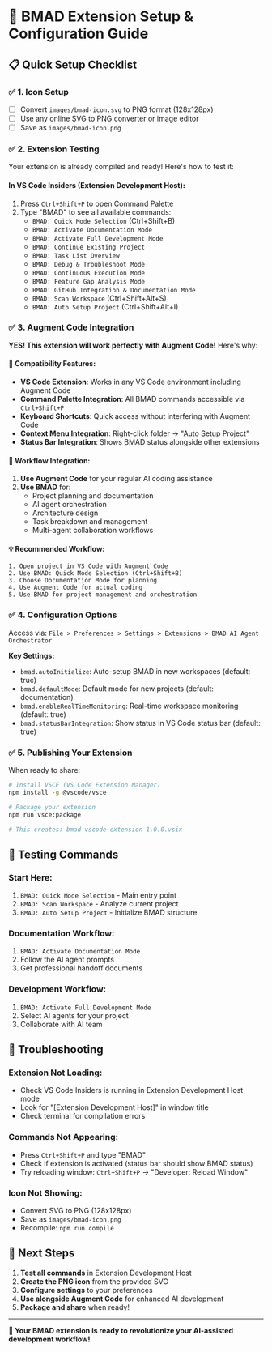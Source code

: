 # 🚀 BMAD Extension Setup & Configuration Guide

## 📋 **Quick Setup Checklist**

### ✅ **1. Icon Setup**
- [ ] Convert `images/bmad-icon.svg` to PNG format (128x128px)
- [ ] Use any online SVG to PNG converter or image editor
- [ ] Save as `images/bmad-icon.png`

### ✅ **2. Extension Testing**
Your extension is already compiled and ready! Here's how to test it:

#### **In VS Code Insiders (Extension Development Host):**
1. Press `Ctrl+Shift+P` to open Command Palette
2. Type "BMAD" to see all available commands:
   - `BMAD: Quick Mode Selection` (Ctrl+Shift+B)
   - `BMAD: Activate Documentation Mode`
   - `BMAD: Activate Full Development Mode`
   - `BMAD: Continue Existing Project`
   - `BMAD: Task List Overview`
   - `BMAD: Debug & Troubleshoot Mode`
   - `BMAD: Continuous Execution Mode`
   - `BMAD: Feature Gap Analysis Mode`
   - `BMAD: GitHub Integration & Documentation Mode`
   - `BMAD: Scan Workspace` (Ctrl+Shift+Alt+S)
   - `BMAD: Auto Setup Project` (Ctrl+Shift+Alt+I)

### ✅ **3. Augment Code Integration**

**YES! This extension will work perfectly with Augment Code!** Here's why:

#### **🤝 Compatibility Features:**
- **VS Code Extension**: Works in any VS Code environment including Augment Code
- **Command Palette Integration**: All BMAD commands accessible via `Ctrl+Shift+P`
- **Keyboard Shortcuts**: Quick access without interfering with Augment Code
- **Context Menu Integration**: Right-click folder → "Auto Setup Project"
- **Status Bar Integration**: Shows BMAD status alongside other extensions

#### **🔄 Workflow Integration:**
1. **Use Augment Code** for your regular AI coding assistance
2. **Use BMAD** for:
   - Project planning and documentation
   - AI agent orchestration
   - Architecture design
   - Task breakdown and management
   - Multi-agent collaboration workflows

#### **💡 Recommended Workflow:**
```
1. Open project in VS Code with Augment Code
2. Use BMAD: Quick Mode Selection (Ctrl+Shift+B)
3. Choose Documentation Mode for planning
4. Use Augment Code for actual coding
5. Use BMAD for project management and orchestration
```

### ✅ **4. Configuration Options**

Access via: `File > Preferences > Settings > Extensions > BMAD AI Agent Orchestrator`

**Key Settings:**
- `bmad.autoInitialize`: Auto-setup BMAD in new workspaces (default: true)
- `bmad.defaultMode`: Default mode for new projects (default: documentation)
- `bmad.enableRealTimeMonitoring`: Real-time workspace monitoring (default: true)
- `bmad.statusBarIntegration`: Show status in VS Code status bar (default: true)

### ✅ **5. Publishing Your Extension**

When ready to share:
```bash
# Install VSCE (VS Code Extension Manager)
npm install -g @vscode/vsce

# Package your extension
npm run vsce:package

# This creates: bmad-vscode-extension-1.0.0.vsix
```

## 🎯 **Testing Commands**

### **Start Here:**
1. `BMAD: Quick Mode Selection` - Main entry point
2. `BMAD: Scan Workspace` - Analyze current project
3. `BMAD: Auto Setup Project` - Initialize BMAD structure

### **Documentation Workflow:**
1. `BMAD: Activate Documentation Mode`
2. Follow the AI agent prompts
3. Get professional handoff documents

### **Development Workflow:**
1. `BMAD: Activate Full Development Mode`
2. Select AI agents for your project
3. Collaborate with AI team

## 🔧 **Troubleshooting**

### **Extension Not Loading:**
- Check VS Code Insiders is running in Extension Development Host mode
- Look for "[Extension Development Host]" in window title
- Check terminal for compilation errors

### **Commands Not Appearing:**
- Press `Ctrl+Shift+P` and type "BMAD"
- Check if extension is activated (status bar should show BMAD status)
- Try reloading window: `Ctrl+Shift+P` → "Developer: Reload Window"

### **Icon Not Showing:**
- Convert SVG to PNG (128x128px)
- Save as `images/bmad-icon.png`
- Recompile: `npm run compile`

## 🌟 **Next Steps**

1. **Test all commands** in Extension Development Host
2. **Create the PNG icon** from the provided SVG
3. **Configure settings** to your preferences
4. **Use alongside Augment Code** for enhanced AI development
5. **Package and share** when ready!

---

**🎉 Your BMAD extension is ready to revolutionize your AI-assisted development workflow!**
